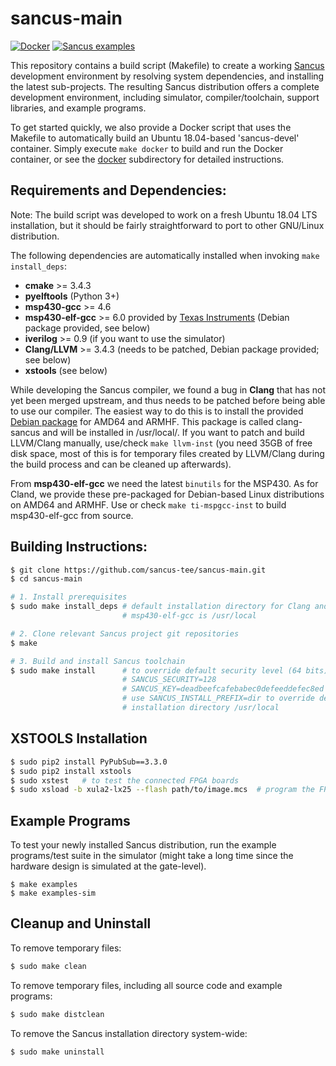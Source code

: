 # sancus-main
[![Docker](https://github.com/sancus-tee/sancus-main/actions/workflows/docker.yml/badge.svg)](https://github.com/sancus-tee/sancus-main/actions/workflows/docker.yml)
[![Sancus examples](https://github.com/sancus-tee/sancus-examples/actions/workflows/run-examples.yml/badge.svg)](https://github.com/sancus-tee/sancus-examples/actions/workflows/run-examples.yml)

This repository contains a build script (Makefile) to create a working
[Sancus](https://distrinet.cs.kuleuven.be/software/sancus/) development
environment by resolving system dependencies, and installing the latest
sub-projects. The resulting Sancus distribution offers a complete development
environment, including simulator, compiler/toolchain, support libraries, and
example programs.

To get started quickly, we also provide a Docker script that uses the Makefile
to automatically build an Ubuntu 18.04-based 'sancus-devel' container. Simply
execute `make docker` to build and run the Docker container, or see the
[docker](docker) subdirectory for detailed instructions.

## Requirements and Dependencies:

Note: The build script was developed to work on a fresh Ubuntu 18.04
LTS installation, but it should be fairly straightforward to port to other
GNU/Linux distribution.

The following dependencies are automatically installed when invoking `make
install_deps`:

- **cmake** >= 3.4.3
- **pyelftools** (Python 3+)
- **msp430-gcc** >= 4.6
- **msp430-elf-gcc** >= 6.0 provided by
        [Texas Instruments](http://www.ti.com/tool/msp430-gcc-opensource) (Debian package provided, see below)
- **iverilog** >= 0.9 (if you want to use the simulator)
- **Clang/LLVM** >= 3.4.3 (needs to be patched, Debian package provided; see below)
- **xstools** (see below)

While developing the Sancus compiler, we found a bug in **Clang** that has not yet
been merged upstream, and thus needs to be patched before being able to use our
compiler. The easiest way to do this is to install the provided [Debian
package](https://distrinet.cs.kuleuven.be/software/sancus/install.php) for AMD64 and ARMHF. This
package is called clang-sancus and will be installed in /usr/local/. If you
want to patch and build LLVM/Clang manually, use/check `make llvm-inst` (you need 35GB of free disk space, most of this is for temporary files created by LLVM/Clang during the build
process and can be cleaned up afterwards).

From **msp430-elf-gcc** we need the latest `binutils` for the MSP430. As for Cland, we provide these pre-packaged for Debian-based Linux distributions on AMD64 and ARMHF. Use or check `make ti-mspgcc-inst` to build msp430-elf-gcc from source.

## Building Instructions:

```bash
$ git clone https://github.com/sancus-tee/sancus-main.git
$ cd sancus-main

# 1. Install prerequisites
$ sudo make install_deps # default installation directory for Clang and \
                         # msp430-elf-gcc is /usr/local

# 2. Clone relevant Sancus project git repositories
$ make

# 3. Build and install Sancus toolchain
$ sudo make install      # to override default security level (64 bits), use \
                         # SANCUS_SECURITY=128                               \
                         # SANCUS_KEY=deadbeefcafebabec0defeeddefec8ed       \
                         # use SANCUS_INSTALL_PREFIX=dir to override default \
                         # installation directory /usr/local
```

## XSTOOLS Installation

```bash
$ sudo pip2 install PyPubSub==3.3.0
$ sudo pip2 install xstools
$ sudo xstest   # to test the connected FPGA boards
$ sudo xsload -b xula2-lx25 --flash path/to/image.mcs  # program the FPGA
```

## Example Programs

To test your newly installed Sancus distribution, run the example programs/test
suite in the simulator (might take a long time since the hardware design is
simulated at the gate-level).

```
$ make examples
$ make examples-sim
```

## Cleanup and Uninstall

To remove temporary files:

```bash
$ sudo make clean
```

To remove temporary files, including all source code and example programs:

```bash
$ sudo make distclean
```

To remove the Sancus installation directory system-wide:

```bash
$ sudo make uninstall
```

